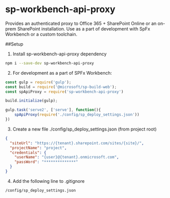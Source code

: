 # sp-workbench-api-proxy
Provides an authenticated proxy to Office 365 + SharePoint Online or an on-prem SharePoint installation. Use as a part of development with SpFx Workbench or a custom toolchain.


##Setup

1. Install sp-workbench-api-proxy dependency
```bash
npm i --save-dev sp-workbench-api-proxy
```

2. For development as a part of SPFx Workbench:
```javascript
const gulp = require('gulp');
const build = require('@microsoft/sp-build-web');
const spApiProxy = require('sp-workbench-api-proxy')

build.initialize(gulp);

gulp.task('serve2', ['serve'], function(){
    spApiProxy(require('./config/sp_deploy_settings.json'))
})
```

3. Create a new file ./config/sp_deploy_settings.json (from project root)
```json
{
  "siteUrl": "https://{tenant}.sharepoint.com/sites/{site}/",
  "projectName": "project",
  "credentials": {
    "userName": "{user}@{tenant}.onmicrosoft.com",
    "passWord": "**************"
  }
}
```

4. Add the following line to .gitignore
```
/config/sp_deploy_settings.json
```